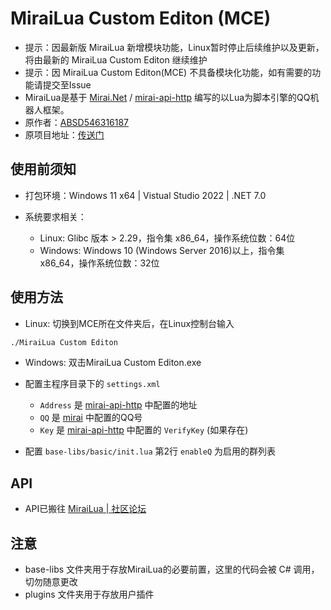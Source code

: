 # MiraiLua Custom Editon (MCE)
- 提示：因最新版 MiraiLua 新增模块功能，Linux暂时停止后续维护以及更新，将由最新的 MiraiLua Custom Editon 继续维护
- 提示：因 MiraiLua Custom Editon(MCE) 不具备模块化功能，如有需要的功能请提交至Issue
- MiraiLua是基于 [Mirai.Net](https://github.com/SinoAHpx/Mirai.Net) / [mirai-api-http](https://github.com/project-mirai/mirai-api-http) 编写的以Lua为脚本引擎的QQ机器人框架。
- 原作者：[ABSD546316187](https://github.com/ABSD546316187)
- 原项目地址：[传送门](https://github.com/ABSD546316187/MiraiLua)

## 使用前须知
- 打包环境：Windows 11 x64 | Vistual Studio 2022 | .NET 7.0

- 系统要求相关：
  - Linux: Glibc 版本 > 2.29，指令集 x86_64，操作系统位数：64位
  - Windows: Windows 10 (Windows Server 2016)以上，指令集 x86_64，操作系统位数：32位

## 使用方法
- Linux: 切换到MCE所在文件夹后，在Linux控制台输入
```bash
./MiraiLua Custom Editon
```
- Windows: 双击MiraiLua Custom Editon.exe

- 配置主程序目录下的 `settings.xml`
  - `Address` 是 [mirai-api-http](https://github.com/project-mirai/mirai-api-http) 中配置的地址
  - `QQ` 是 [mirai](https://github.com/mamoe/mirai) 中配置的QQ号
  - `Key` 是 [mirai-api-http](https://github.com/project-mirai/mirai-api-http) 中配置的 `VerifyKey` (如果存在)

- 配置 `base-libs/basic/init.lua` 第2行 `enableQ` 为启用的群列表
  
## API
- API已搬往 [MiraiLua | 社区论坛](https://teasmc.cn/d/26-mirailua-api%E4%B8%80%E8%A7%88)
## 注意

- base-libs 文件夹用于存放MiraiLua的必要前置，这里的代码会被 C# 调用，切勿随意更改
- plugins 文件夹用于存放用户插件
